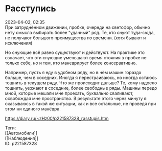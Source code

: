 Расступись
===========

   
 2023-04-02, 02:35   
   При затруднённом движении, пробке, очереди на светофор, обычно нету смысла выбирать более "удачный" ряд. Те, кто снуют туда-сюда, не получают большого преимущества по времени. (хотя бывают и исключения)   
   
 Но снующие всё равно существуют и действуют. На практике это означает, что эти снующие уменьшают время стояния в пробке не только себе, но и тем, кто маневрирует более консервативно.   
   
 Например, пусть я еду в удобном ряду, но в нём машин гораздо больше, чем в соседних. Иногда я перестраиваюсь, но иногда остаюсь тошнить в текущем ряду. Что же происходит дальше? Те, кому надоело тошнить, уезжают в соседние, более свободные ряды. Машины передо мной, которые мешали мне проехать, буквально сваливают, освобождая мне пространство. В результате этого через минуту я оказываюсь в такой же ситуации, как и все остальные, не проведя при этом ни единого манёвра.   
     
 <https://diary.ru/~zHz00/p221587328_rasstupis.htm>   
   
 Теги:   
 [[Автомобили]]   
 [[Наблюдения]]   
 ID: p221587328